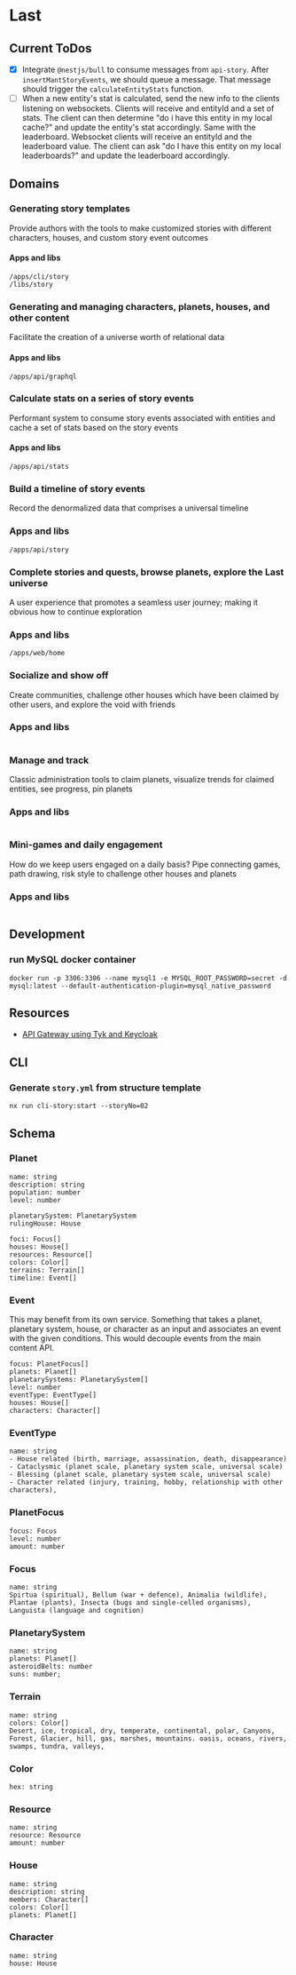 # Last
## Current ToDos
- [X] Integrate `@nestjs/bull` to consume messages from `api-story`. After `insertMantStoryEvents`, we should queue a message. That message should trigger the `calculateEntityStats` function.
- [ ] When a new entity's stat is calculated, send the new info to the clients listening on websockets. Clients will receive and entityId and a set of stats. The client can then determine "do i have this entity in my local cache?" and update the entity's stat accordingly. Same with the leaderboard. Websocket clients will receive an entityId and the leaderboard value. The client can ask "do I have this entity on my local leaderboards?" and update the leaderboard accordingly. 
## Domains
### Generating story templates
Provide authors with the tools to make customized stories with different characters, houses, and custom story event outcomes
#### Apps and libs
```
/apps/cli/story
/libs/story
```
### Generating and managing characters, planets, houses, and other content
Facilitate the creation of a universe worth of relational data
#### Apps and libs
```
/apps/api/graphql
```
### Calculate stats on a series of story events
Performant system to consume story events associated with entities and cache a set of stats based on the story events
#### Apps and libs
```
/apps/api/stats
```
### Build a timeline of story events
Record the denormalized data that comprises a universal timeline
### Apps and libs
```
/apps/api/story
```
### Complete stories and quests, browse planets, explore the Last universe
A user experience that promotes a seamless user journey; making it obvious how to continue exploration
### Apps and libs
```
/apps/web/home
```
### Socialize and show off
Create communities, challenge other houses which have been claimed by other users, and explore the void with friends
### Apps and libs
```
```
### Manage and track
Classic administration tools to claim planets, visualize trends for claimed entities, see progress, pin planets
### Apps and libs
```
```
### Mini-games and daily engagement
How do we keep users engaged on a daily basis? Pipe connecting games, path drawing, risk style to challenge other houses and planets
### Apps and libs
```
```





## Development
### run MySQL docker container
```
docker run -p 3306:3306 --name mysql1 -e MYSQL_ROOT_PASSWORD=secret -d mysql:latest --default-authentication-plugin=mysql_native_password
```
## Resources
- [API Gateway using Tyk and Keycloak](https://tyk.io/docs/tyk-developer-portal/keycloak-dcr/)
## CLI

### Generate `story.yml` from structure template
```
nx run cli-story:start --storyNo=02
```
## Schema
### Planet
```
name: string
description: string
population: number
level: number

planetarySystem: PlanetarySystem
rulingHouse: House

foci: Focus[]
houses: House[]
resources: Resource[]
colors: Color[]
terrains: Terrain[]
timeline: Event[]
```

### Event
This may benefit from its own service. Something that takes a planet, planetary system, house, or character as an input and associates an event  with the given conditions. This would decouple events from the main content API.
```
focus: PlanetFocus[]
planets: Planet[]
planetarySystems: PlanetarySystem[]
level: number
eventType: EventType[]
houses: House[]
characters: Character[]
```

### EventType
```
name: string
- House related (birth, marriage, assassination, death, disappearance)
- Cataclysmic (planet scale, planetary system scale, universal scale)
- Blessing (planet scale, planetary system scale, universal scale)
- Character related (injury, training, hobby, relationship with other characters),
```

### PlanetFocus
```
focus: Focus
level: number
amount: number
```

### Focus
```
name: string
Spirtua (spiritual), Bellum (war + defence), Animalia (wildlife), Plantae (plants), Insecta (bugs and single-celled organisms), Languista (language and cognition)
```

### PlanetarySystem
```
name: string
planets: Planet[]
asteroidBelts: number
suns: number;
```

### Terrain
```
name: string
colors: Color[]
Desert, ice, tropical, dry, temperate, continental, polar, Canyons, Forest, Glacier, hill, gas, marshes, mountains. oasis, oceans, rivers, swamps, tundra, valleys,
```

### Color
```
hex: string
```

### Resource
```
name: string
resource: Resource
amount: number
```

### House
```
name: string
description: string
members: Character[]
colors: Color[]
planets: Planet[]
```

### Character
```
name: string
house: House
```


